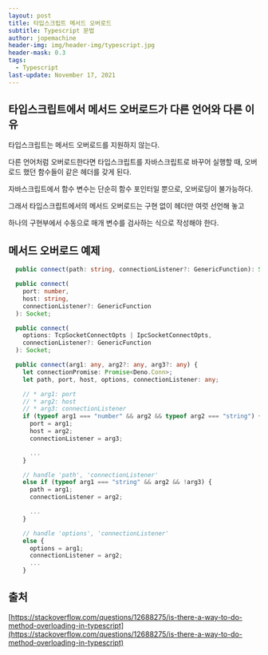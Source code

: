 ```yaml
---
layout: post
title: 타입스크립트 메서드 오버로드
subtitle: Typescript 문법
author: jopemachine
header-img: img/header-img/typescript.jpg
header-mask: 0.3
tags:
  - Typescript
last-update: November 17, 2021
---
```


## 타입스크립트에서 메서드 오버로드가 다른 언어와 다른 이유

타입스크립트는 메서드 오버로드를 지원하지 않는다.

다른 언어처럼 오버로드한다면 타입스크립트를 자바스크립트로 바꾸어 실행할 때, 오버로드 했던 함수들이 같은 헤더를 갖게 된다.

자바스크립트에서 함수 변수는 단순히 함수 포인터일 뿐으로, 오버로딩이 불가능하다.

그래서 타입스크립트에서의 메서드 오버로드는 구현 없이 헤더만 여럿 선언해 놓고

하나의 구현부에서 수동으로 매개 변수를 검사하는 식으로 작성해야 한다.

## 메서드 오버로드 예제

```ts
  public connect(path: string, connectionListener?: GenericFunction): Socket;

  public connect(
    port: number,
    host: string,
    connectionListener?: GenericFunction
  ): Socket;

  public connect(
    options: TcpSocketConnectOpts | IpcSocketConnectOpts,
    connectionListener?: GenericFunction
  ): Socket;

  public connect(arg1: any, arg2?: any, arg3?: any) {
    let connectionPromise: Promise<Deno.Conn>;
    let path, port, host, options, connectionListener: any;

    // * arg1: port
    // * arg2: host
    // * arg3: connectionListener
    if (typeof arg1 === "number" && arg2 && typeof arg2 === "string") {
      port = arg1;
      host = arg2;
      connectionListener = arg3;

      ...
    }

    // handle 'path', 'connectionListener'
    else if (typeof arg1 === "string" && arg2 && !arg3) {
      path = arg1;
      connectionListener = arg2;

      ...
    }

    // handle 'options', 'connectionListener'
    else {
      options = arg1;
      connectionListener = arg2;
      ...
    }

```

## 출처

[https://stackoverflow.com/questions/12688275/is-there-a-way-to-do-method-overloading-in-typescript](https://stackoverflow.com/questions/12688275/is-there-a-way-to-do-method-overloading-in-typescript)
